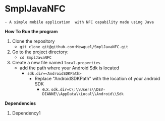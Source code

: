 # SmplJavaNFC

    - A simple mobile application  with NFC capability made using Java

__How To Run the program__
   1. Clone the repository
      - `git clone git@github.com:Mewguel/SmplJavaNFC.git`
   2. Go to the project directory:
      - `cd SmplJavaNFC`
   3. Create a new file named `local.properties`
      - add the path where your Android Sdk is located
         - `sdk.dir=<AndroidSDKPath>`
            - Replace "AndroidSDKPath" with the location of your android SDK
               - e.x. `sdk.dir=C\:\\Users\\DEV-DIANNE\\AppData\\Local\\Android\\Sdk`

__Dependencies__
   1. Dependency1

